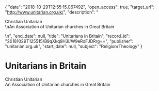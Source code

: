 {
  "date": "2018-10-29T12:55:15.067492", 
  "open_access": true, 
  "target_url": "http://www.unitarian.org.uk/", 
  "description": "<p>Christian Unitarian<br />\nAn Association of Unitarian churches in Great Britain</p>\n", 
  "end_date": null, 
  "title": "Unitarians in Britain", 
  "record_id": "20181029T125515/B9qXkq9H3i/W9eRoFJDRrg==", 
  "publisher": "unitarian.org.uk", 
  "start_date": null, 
  "subject": "Religion/Theology"
}

# Unitarians in Britain

<p>Christian Unitarian<br />
An Association of Unitarian churches in Great Britain</p>
